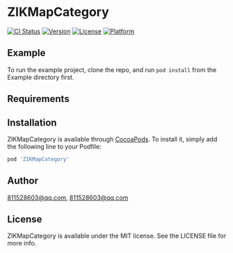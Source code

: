 # ZIKMapCategory

[![CI Status](http://img.shields.io/travis/811528603@qq.com/ZIKMapCategory.svg?style=flat)](https://travis-ci.org/811528603@qq.com/ZIKMapCategory)
[![Version](https://img.shields.io/cocoapods/v/ZIKMapCategory.svg?style=flat)](http://cocoapods.org/pods/ZIKMapCategory)
[![License](https://img.shields.io/cocoapods/l/ZIKMapCategory.svg?style=flat)](http://cocoapods.org/pods/ZIKMapCategory)
[![Platform](https://img.shields.io/cocoapods/p/ZIKMapCategory.svg?style=flat)](http://cocoapods.org/pods/ZIKMapCategory)

## Example

To run the example project, clone the repo, and run `pod install` from the Example directory first.

## Requirements

## Installation

ZIKMapCategory is available through [CocoaPods](http://cocoapods.org). To install
it, simply add the following line to your Podfile:

```ruby
pod 'ZIKMapCategory'
```

## Author

811528603@qq.com, 811528603@qq.com

## License

ZIKMapCategory is available under the MIT license. See the LICENSE file for more info.
